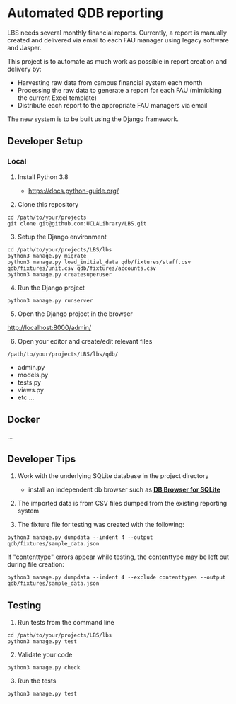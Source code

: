 # Automated QDB reporting

LBS needs several monthly financial reports. Currently, a report is manually created and delivered via email to each FAU manager using legacy software and Jasper.

This project is to automate as much work as possible in report creation and delivery by:

 - Harvesting raw data from campus financial system each month
 - Processing the raw data to generate a report for each FAU (mimicking the current Excel template)
 - Distribute each report to the appropriate FAU managers via email

The new system is to be built using the Django framework.

## Developer Setup

### Local

1. Install Python 3.8
	- https://docs.python-guide.org/

2. Clone this repository

```
cd /path/to/your/projects
git clone git@github.com:UCLALibrary/LBS.git
```

3. Setup the Django environment

```
cd /path/to/your/projects/LBS/lbs
python3 manage.py migrate
python3 manage.py load_initial_data qdb/fixtures/staff.csv qdb/fixtures/unit.csv qdb/fixtures/accounts.csv
python3 manage.py createsuperuser
```

4. Run the Django project

```
python3 manage.py runserver
```

5. Open the Django project in the browser

[http://localhost:8000/admin/](http://localhost:8000/admin/)

6. Open your editor and create/edit relevant files
```
/path/to/your/projects/LBS/lbs/qdb/
```

- admin.py
- models.py
- tests.py
- views.py
- etc ...

## Docker
...

## Developer Tips

1. Work with the underlying SQLite database in the project directory
     - install an independent db browser such as **[DB Browser for SQLite](https://sqlitebrowser.org/{panel})**

2. The imported data is from CSV files dumped from the existing reporting system

3. The fixture file for testing was created with the following:
```
python3 manage.py dumpdata --indent 4 --output qdb/fixtures/sample_data.json
```

If "contenttype" errors appear while testing, the contenttype may be left out during file creation:
```
python3 manage.py dumpdata --indent 4 --exclude contenttypes --output qdb/fixtures/sample_data.json
```

## Testing
1. Run tests from the command line
```
cd /path/to/your/projects/LBS/lbs
python3 manage.py test
```

2. Validate your code
```
python3 manage.py check
```

3. Run the tests
```
python3 manage.py test
```
